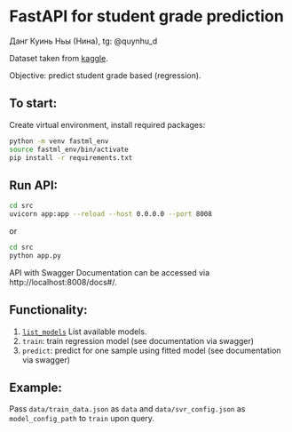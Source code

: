 # FastAPI for student grade prediction

Данг Куинь Ньы (Нина), tg: @quynhu_d

Dataset taken from [kaggle](https://www.kaggle.com/code/biancacarvalho/a2-icd-student-alcohol-consumption). 

Objective: predict student grade based (regression).

## To start:

Create virtual environment, install required packages:

```bash
python -m venv fastml_env
source fastml_env/bin/activate
pip install -r requirements.txt
```

## Run API:

```bash
cd src
uvicorn app:app --reload --host 0.0.0.0 --port 8008
```
or
```bash
cd src
python app.py
```

API with Swagger Documentation can be accessed via http://localhost:8008/docs#/.

## Functionality:

1. [`list_models`](http://localhost:8008/list_models) List available models.
2. `train`: train regression model (see documentation via swagger)
3. `predict`: predict for one sample using fitted model (see documentation via swagger)

## Example:
Pass `data/train_data.json` as `data` and `data/svr_config.json` as `model_config_path` to `train` upon query.
